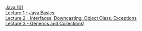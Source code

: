  [Java 101](https://unexpected-fin-7b2.notion.site/Java-101-afa86fe520f04d2ea4dde52e5b01492c)\
 [Lecture 1 - Java Basics](https://unexpected-fin-7b2.notion.site/Lecture-1-7fb5634c3bcf4bdabc7b1e99df5d43b1)\
 [Lecture 2 - Interfaces, Downcasting, Object Class, Exceptions](https://unexpected-fin-7b2.notion.site/Lecture-2-b9e3be3b62cf4ceba44342cb0c35e3ca)\
 [Lecture 3 - Generics and Collections](https://unexpected-fin-7b2.notion.site/Lecture-3-1640884549eb4920b77c12142d45c184)\
